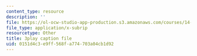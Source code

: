 ```yaml
---
content_type: resource
description: ''
file: https://ol-ocw-studio-app-production.s3.amazonaws.com/courses/14-01-principles-of-microeconomics-fall-2018/0151d4c3e9ff568fa774703a04cb1d92_ZLnj2cnCPGE.vtt
file_type: application/x-subrip
resourcetype: Other
title: 3play caption file
uid: 0151d4c3-e9ff-568f-a774-703a04cb1d92
---
```

